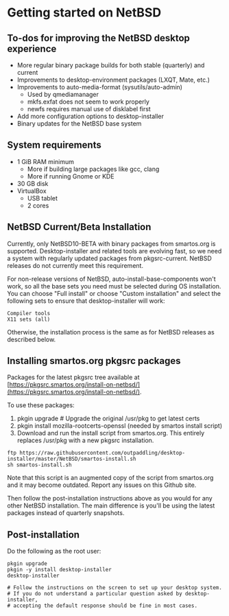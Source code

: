 
# Getting started on NetBSD

## To-dos for improving the NetBSD desktop experience

-   More regular binary package builds for both stable (quarterly) and current
-   Improvements to desktop-environment packages (LXQT, Mate, etc.)
-   Improvements to auto-media-format (sysutils/auto-admin)
    -   Used by qmediamanager
    -   mkfs.exfat does not seem to work properly
    -   newfs requires manual use of disklabel first
-   Add more configuration options to desktop-installer
-   Binary updates for the NetBSD base system

## System requirements

- 1 GiB RAM minimum
    - More if building large packages like gcc, clang
    - More if running Gnome or KDE
- 30 GB disk
- VirtualBox
    - USB tablet
    - 2 cores

## NetBSD Current/Beta Installation

Currently, only NetBSD10-BETA with binary packages from smartos.org
is supported.  Desktop-installer and related
tools are evolving fast, so we need a system with regularly updated
packages from pkgsrc-current.  NetBSD releases do not currently meet
this requirement.

For non-release versions of NetBSD, auto-install-base-components won't
work, so all the base sets you need must be selected during OS
installation.  You can choose "Full install" or choose "Custom installation"
and select the following sets to ensure that desktop-installer will
work:

    Compiler tools
    X11 sets (all)

Otherwise, the installation process is the same as for NetBSD releases
as described below.

## Installing smartos.org pkgsrc packages

Packages for the latest pkgsrc tree available at
[https://pkgsrc.smartos.org/install-on-netbsd/](https://pkgsrc.smartos.org/install-on-netbsd/).

To use these packages:

1. pkgin upgrade    # Upgrade the original /usr/pkg to get latest certs
2. pkgin install mozilla-rootcerts-openssl (needed by smartos install script)
3. Download and run the install script from smartos.org.  This entirely
   replaces /usr/pkg with a new pkgsrc installation.

```
ftp https://raw.githubusercontent.com/outpaddling/desktop-installer/master/NetBSD/smartos-install.sh
sh smartos-install.sh
```

Note that this script is an augmented copy of the script from smartos.org
and it may become outdated.  Report any issues on this Github site.

Then follow the post-installation instructions above as you would for
any other NetBSD installation.  The main difference is you'll be using
the latest packages instead of quarterly snapshots.

## Post-installation

Do the following as the root user:

```
pkgin upgrade
pkgin -y install desktop-installer
desktop-installer

# Follow the instructions on the screen to set up your desktop system.
# If you do not understand a particular question asked by desktop-installer,
# accepting the default response should be fine in most cases.
```

